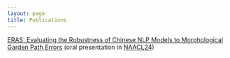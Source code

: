 ```yaml
---
layout: page
title: Publications
---
```


[ERAS: Evaluating the Robustness of Chinese NLP Models to Morphological Garden Path Errors](https://arxiv.org/abs/2410.13057) (oral presentation in [NAACL24](https://2025.naacl.org/))
